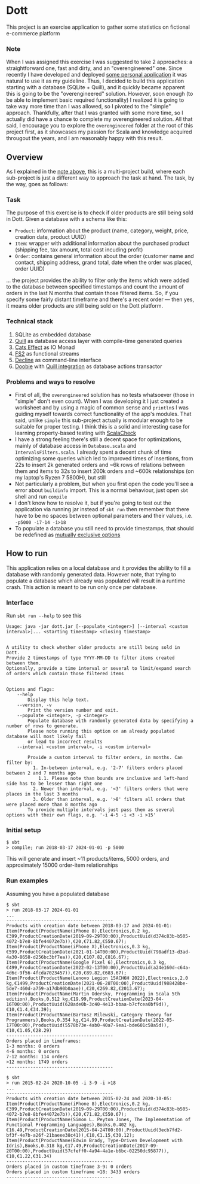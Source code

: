# Dott
This project is an exercise application to gather some statistics on fictional e-commerce platform

### Note
When I was assigned this exercise I was suggested to take 2 approaches: a straightforward one, fast and dirty, and an "overengineered" one.
Since recently I have developed and deployed [some personal application](https://github.com/ElijahLaMoon/ukrnastup-comments) it was natural to use it as my guideline.
Thus, I decided to build this application starting with a database (SQLite + Quill), and it quickly became apparent this is going to be the "overengineered" solution.
However, soon enough (to be able to implement basic required functionality) I realized it is going to take way more time than I was allowed, so I pivoted to the "simple" approach.
Thankfully, after that I was granted with some more time, so I actually did have a chance to complete my overengineered solution.
All that said, I encourage you to explore the `overengineered` folder at the root of this project first, as it showcases my passion for Scala and knowledge acquired througout the years, and I am reasonably happy with this result.

## Overview
As I explained in the [note above](#note), this is a multi-project build, where each sub-project is just a different way to approach the task at hand.
The task, by the way, goes as follows:

### Task
The purpose of this exercise is to check if older products are still being sold in Dott. Given a database with a schema like this:
* `Product`: information about the product (name, category, weight, price, creation date, product UUID)
* `Item`: wrapper with additional information about the purchased product (shipping fee, tax amount, total cost incuding profit)
* `Order`: contains general information about the order (customer name and contact, shipping address, grand total, date when the order was placed, order UUID)

... the project provides the ability to filter only the items which were added to the database between specified timestamps and count the amount of orders in the last N months that contain those filtered items.
So, if you specify some fairly distant timeframe and there's a recent order — then yes, it means older products are still being sold on the Dott platform.

### Technical stack
1. SQLite as embedded database
2. [Quill](https://zio.dev/zio-quill/) as database access layer with compile-time generated queries
3. [Cats Effect](https://typelevel.org/cats-effect/) as IO Monad
4. [FS2](https://fs2.io/) as functional streams
5. [Decline](https://ben.kirw.in/decline/usage.html) as command-line interface
6. [Doobie](https://tpolecat.github.io/doobie/) with [Quill integration](https://zio.dev/zio-quill/contexts/#quill-doobie) as database actions transactor

### Problems and ways to resolve
- First of all, the `overengineered` solution has no tests whatsoever (those in "simple" don't even count).
When I was developing it I just created a worksheet and by using a magic of common sense and `println`s I was guiding myself towards correct functionality of the app's modules.
That said, unlike `simple` this sub-project actually is modular enough to be suitable for proper testing.
I think this is a solid and interesting case for learning property-based testing with [ScalaCheck](https://index.scala-lang.org/typelevel/scalacheck)
- I have a strong feeling there's still a decent space for optimizations, mainly of database access in `Database.scala` and `IntervalsFilters.scala`. I already spent a decent chunk of time optimizing some queries which led to improved times of insertions, from 22s to insert 2k generated orders and ~6k rows of relations between them and items to 32s to insert 200k orders and ~600k relationships (on my laptop's Ryzen 7 5800H), but still
- Not particularly a problem, but when you first open the code you'll see a error about `buildinfo` import. This is a normal behaviour, just open `sbt` shell and run `compile`
- I don't know how to resolve it, but if you're going to test out the application via running jar instead of `sbt run` then remember that there have to be no spaces between optional parameters and their values, i.e. `-p5000 -i7-14 -i>18`
- To populate a database you still need to provide timestamps, that should be redefined as [mutually exclusive options](https://ben.kirw.in/decline/usage.html#combining-options)

## How to run
This application relies on a local database and it provides the ability to fill a database with randomly generated data.
However note, that trying to populate a database which already was populated will result in a runtime crash.
This action is meant to be run only once per database.

### Interface
Run `sbt run --help` to see this
```
Usage: java -jar dott.jar [--populate <integer>] [--interval <custom interval>]... <starting timestamp> <closing timestamp>


A utility to check whether older products are still being sold in Dott.
Provide 2 timestamps of type YYYY-MM-DD to filter items created between them.
Optionally, provide a time interval or several to limit/expand search of orders which contain those filtered items


Options and flags:
    --help
        Display this help text.
    --version, -v
        Print the version number and exit.
    --populate <integer>, -p <integer>
        Populate database with randomly generated data by specifying a number of rows to generate.
        Please note running this option on an already populated database will most likely fail
        or lead to incorrect results
    --interval <custom interval>, -i <custom interval>

        Provide a custom interval to filter orders, in months. Can filter by:
          1. In-between interval, e.g. '2-7' filters orders placed between 2 and 7 months ago
            1.1. Please note than bounds are inclusive and left-hand side has to be lesser than right one
          2. Newer than interval, e.g. '<3' filters orders that were places in the last 3 months
          3. Older than interval, e.g. '>8' filters all orders that were placed more than 8 months ago
        To provide multiple intervals just pass them as several options with their own flags, e.g. '-i 4-5 -i <3 -i >15'
```

### Initial setup
```
$ sbt
> compile; run 2018-03-17 2024-01-01 -p 5000
```
This will generate and insert ~11 products/items, 5000 orders, and approximately 15000 order-item relationships

### Run examples
Assuming you have a populated database
```
$ sbt
> run 2018-03-17 2024-01-01
...
----------------------------------------
Products with creation date between 2018-03-17 and 2024-01-01:
Item(Product(ProductName(iPhone 8),Electronics,0.2 kg,€399,ProductCreationDate(2019-09-29T00:00),ProductUuid(d374c83b-b505-4072-b7e8-8bfe44072e7b)),€20,€71.82,€550.67);
Item(Product(ProductName(iPhone X),Electronics,0.3 kg,€599,ProductCreationDate(2021-01-14T00:00),ProductUuid(798adf13-d3ad-4a30-8658-d256bc3bf7ea)),€20,€107.82,€816.67);
Item(Product(ProductName(Google Pixel 6),Electronics,0.3 kg,€499,ProductCreationDate(2022-02-13T00:00),ProductUuid(a24e160d-c64a-4d6c-9f56-4fcda7023457)),€20,€89.82,€683.67);
Item(Product(ProductName(Lenovo Legion 15ACH6H 2022),Electronics,2.0 kg,€1499,ProductCreationDate(2021-06-28T00:00),ProductUuid(988428be-5de7-460d-a759-a17db90b0aae)),€20,€269.82,€2013.67);
Item(Product(ProductName(Martin Odersky, Programming in Scala 5th edition),Books,0.512 kg,€19.99,ProductCreationDate(2023-04-16T00:00),ProductUuid(628ade0b-3c40-4e13-bbaa-b7cfcea0bf9d)),€10,€1.4,€34.39);
Item(Product(ProductName(Bartosz Milewski, Category Theory for Programmers),Books,0.354 kg,€14.99,ProductCreationDate(2022-05-17T00:00),ProductUuid(5578b73e-4ab0-40a7-9ea1-bde601c58a5d)),€10,€1.05,€28.29)
----------------------------------------
Orders placed in timeframes:
1-3 months: 0 orders
4-6 months: 0 orders
7-12 months: 114 orders
>12 months: 1749 orders
----------------------------------------
```

```
$ sbt
> run 2015-02-24 2020-10-05 -i 3-9 -i >18
...
----------------------------------------
Products with creation date between 2015-02-24 and 2020-10-05:
Item(Product(ProductName(iPhone 8),Electronics,0.2 kg,€399,ProductCreationDate(2019-09-29T00:00),ProductUuid(d374c83b-b505-4072-b7e8-8bfe44072e7b)),€20,€71.82,€550.67);
Item(Product(ProductName(Simon L. Peyton Jones, The Implementation of Functional Programming Languages),Books,0.402 kg,€16.49,ProductCreationDate(2015-04-24T00:00),ProductUuid(3ecb7fd2-bf3f-4e7b-a26f-21baeee38c41)),€10,€1.15,€30.12);
Item(Product(ProductName(Edwin Brady, Type-Driven Development with Idris),Books,0.318 kg,€17.49,ProductCreationDate(2017-09-20T00:00),ProductUuid(57cfeff0-4a94-4a1e-b6bc-02250dc95877)),€10,€1.22,€31.34)
----------------------------------------
Orders placed in custom timeframe 3-9: 0 orders
Orders placed in custom timeframe >18: 3433 orders
----------------------------------------
```